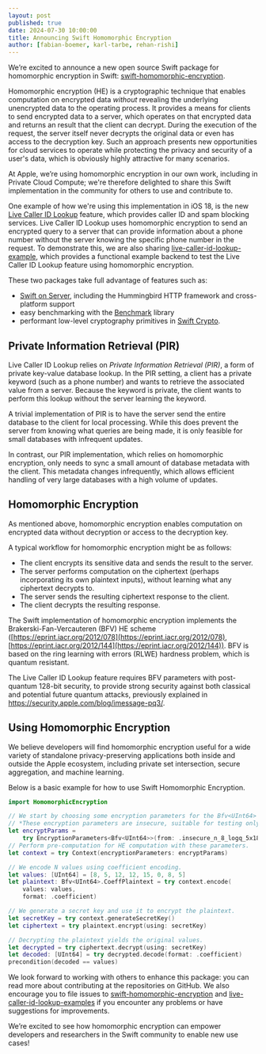 ```yaml
---
layout: post
published: true
date: 2024-07-30 10:00:00
title: Announcing Swift Homomorphic Encryption
author: [fabian-boemer, karl-tarbe, rehan-rishi]
---
```


We’re excited to announce a new open source Swift package for homomorphic
encryption in Swift:
[swift-homomorphic-encryption](https://github.com/apple/swift-homomorphic-encryption).

Homomorphic encryption (HE) is a cryptographic technique that enables
computation on encrypted data _without_ revealing the underlying unencrypted
data to the operating process. It provides a means for clients to send encrypted
data to a server, which operates on that encrypted data and returns an result
that the client can decrypt. During the execution of the request, the server
itself never decrypts the original data or even has access to the decryption
key. Such an approach presents new opportunities for cloud services to operate
while protecting the privacy and security of a user's data, which is obviously
highly attractive for many scenarios.

At Apple, we’re using homomorphic encryption in our own work, including in
Private Cloud Compute; we're therefore delighted to share this Swift
implementation in the community for others to use and contribute to.

One example of how we're using this implementation in iOS 18, is the new [Live
Caller ID
Lookup](https://developer.apple.com/documentation/sms_and_call_reporting/getting_up-to-date_calling_and_blocking_information_for_your_app)
feature, which provides caller ID and spam blocking services. Live Caller ID
Lookup uses homomorphic encryption to send an encrypted query to a server that
can provide information about a phone number without the server knowing the
specific phone number in the request. To demonstrate this, we are also sharing
[live-caller-id-lookup-example](https://github.com/apple/live-caller-id-lookup-example),
which provides a functional example backend to test the Live Caller ID Lookup
feature using homomorphic encryption.

These two packages take full advantage of features such as:
* [Swift on Server](https://www.swift.org/documentation/server/), including the Hummingbird HTTP framework and cross-platform support
* easy benchmarking with the [Benchmark](https://github.com/ordo-one/package-benchmark) library
* performant low-level cryptography primitives in [Swift Crypto](https://github.com/apple/swift-crypto).

## Private Information Retrieval (PIR)
Live Caller ID Lookup relies on *Private Information Retrieval (PIR)*, a form of private key-value database lookup.
In the PIR setting, a client has a private keyword (such as a phone number) and wants to retrieve the associated value from a server.
Because the keyword is private, the client wants to perform this lookup without the server learning the keyword.

A trivial implementation of PIR is to have the server send the entire database to the client for local processing.
While this does prevent the server from knowing what queries are being made, it is only feasible for small databases with infrequent updates.

In contrast, our PIR implementation, which relies on homomorphic encryption, only needs to sync a small amount of database metadata with the client.
This metadata changes infrequently, which allows efficient handling of very large databases with a high volume of updates.

## Homomorphic Encryption
As mentioned above, homomorphic encryption enables computation on encrypted data without decryption or access to the decryption key.

A typical workflow for homomorphic encryption might be as follows:
* The client encrypts its sensitive data and sends the result to the server.
* The server performs computation on the ciphertext (perhaps incorporating its
  own plaintext inputs), without learning what any ciphertext decrypts to.
* The server sends the resulting ciphertext response to the client.
* The client decrypts the resulting response.

The Swift implementation of homomorphic encryption implements the
Brakerski-Fan-Vercauteren (BFV) HE scheme
([https://eprint.iacr.org/2012/078](https://eprint.iacr.org/2012/078),
[https://eprint.iacr.org/2012/144](https://eprint.iacr.org/2012/144)). BFV
is based on the ring learning with errors (RLWE) hardness problem, which is
quantum resistant.

The Live Caller ID Lookup feature requires BFV parameters
with post-quantum 128-bit security, to provide strong security against both classical and
potential future quantum attacks, previously explained in https://security.apple.com/blog/imessage-pq3/.

## Using Homomorphic Encryption
We believe developers will find homomorphic encryption useful for a wide variety
of standalone privacy-preserving applications both inside and outside the Apple
ecosystem, including private set intersection, secure aggregation, and machine
learning.

Below is a basic example for how to use Swift Homomorphic Encryption.
```swift
import HomomorphicEncryption

// We start by choosing some encryption parameters for the Bfv<UInt64> scheme.
// *These encryption parameters are insecure, suitable for testing only.*
let encryptParams =
    try EncryptionParameters<Bfv<UInt64>>(from: .insecure_n_8_logq_5x18_logt_5)
// Perform pre-computation for HE computation with these parameters.
let context = try Context(encryptionParameters: encryptParams)

// We encode N values using coefficient encoding.
let values: [UInt64] = [8, 5, 12, 12, 15, 0, 8, 5]
let plaintext: Bfv<UInt64>.CoeffPlaintext = try context.encode(
    values: values,
    format: .coefficient)

// We generate a secret key and use it to encrypt the plaintext.
let secretKey = try context.generateSecretKey()
let ciphertext = try plaintext.encrypt(using: secretKey)

// Decrypting the plaintext yields the original values.
let decrypted = try ciphertext.decrypt(using: secretKey)
let decoded: [UInt64] = try decrypted.decode(format: .coefficient)
precondition(decoded == values)
```

We look forward to working with others to enhance this package: you can read more about contributing at the repositories on GitHub.
We also encourage you to file issues to [swift-homomorphic-encryption](https://github.com/apple/swift-homomorphic-encryption/issues) and [live-caller-id-lookup-examples](https://github.com/apple/live-caller-id-lookup-example/issues) if you encounter any problems or have suggestions for improvements.

We’re excited to see how homomorphic encryption can empower developers and
researchers in the Swift community to enable new use cases!